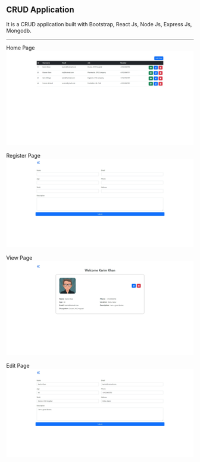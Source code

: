 <h2>CRUD Application</h2>
<p>It is a CRUD application built with Bootstrap, React Js, Node Js, Express Js, Mongodb.</p>
<hr/>
<label>Home Page</label>  
<img src="./preview/home page.png">
</br> </br>
<label>Register Page</label>  
<img src="./preview/register page.png">
</br> </br>
<label>View Page</label>  
<img src="./preview/view page.png">
</br> </br>
<label>Edit Page</label>  
<img src="./preview/edit page.png">




